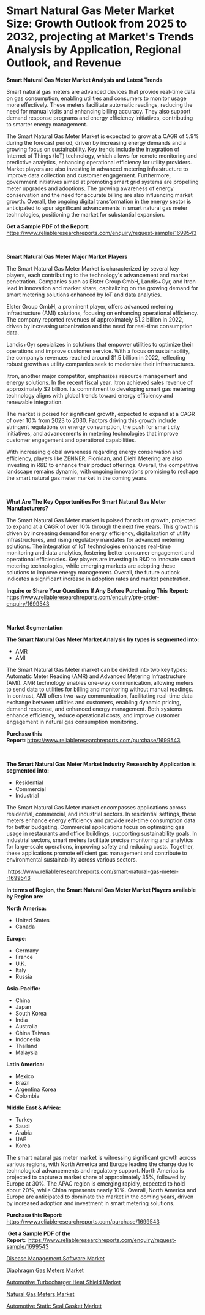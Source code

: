 <p><h1>Smart Natural Gas Meter Market Size: Growth Outlook from 2025 to 2032, projecting at Market's Trends Analysis by Application, Regional Outlook, and Revenue</h1></p><p><strong>Smart Natural Gas Meter Market Analysis and Latest Trends</strong></p>
<p><p>Smart natural gas meters are advanced devices that provide real-time data on gas consumption, enabling utilities and consumers to monitor usage more effectively. These meters facilitate automatic readings, reducing the need for manual visits and enhancing billing accuracy. They also support demand response programs and energy efficiency initiatives, contributing to smarter energy management.</p><p>The Smart Natural Gas Meter Market is expected to grow at a CAGR of 5.9% during the forecast period, driven by increasing energy demands and a growing focus on sustainability. Key trends include the integration of Internet of Things (IoT) technology, which allows for remote monitoring and predictive analytics, enhancing operational efficiency for utility providers. Market players are also investing in advanced metering infrastructure to improve data collection and customer engagement. Furthermore, government initiatives aimed at promoting smart grid systems are propelling meter upgrades and adoptions. The growing awareness of energy conservation and the need for accurate billing are also influencing market growth. Overall, the ongoing digital transformation in the energy sector is anticipated to spur significant advancements in smart natural gas meter technologies, positioning the market for substantial expansion.</p></p>
<p><strong>Get a Sample PDF of the Report:&nbsp;</strong> <a href="https://www.reliableresearchreports.com/enquiry/request-sample/1699543?utm_campaign=8&utm_medium=2&utm_source=Github&utm_content=ia&utm_term=09012025&utm_id=smart-natural-gas-meter">https://www.reliableresearchreports.com/enquiry/request-sample/1699543</a></p>
<p>&nbsp;</p>
<p><strong>Smart Natural Gas Meter Major Market Players</strong></p>
<p><p>The Smart Natural Gas Meter Market is characterized by several key players, each contributing to the technology's advancement and market penetration. Companies such as Elster Group GmbH, Landis+Gyr, and Itron lead in innovation and market share, capitalizing on the growing demand for smart metering solutions enhanced by IoT and data analytics.</p><p>Elster Group GmbH, a prominent player, offers advanced metering infrastructure (AMI) solutions, focusing on enhancing operational efficiency. The company reported revenues of approximately $1.2 billion in 2022, driven by increasing urbanization and the need for real-time consumption data.</p><p>Landis+Gyr specializes in solutions that empower utilities to optimize their operations and improve customer service. With a focus on sustainability, the company’s revenues reached around $1.5 billion in 2022, reflecting robust growth as utility companies seek to modernize their infrastructures.</p><p>Itron, another major competitor, emphasizes resource management and energy solutions. In the recent fiscal year, Itron achieved sales revenue of approximately $2 billion. Its commitment to developing smart gas metering technology aligns with global trends toward energy efficiency and renewable integration.</p><p>The market is poised for significant growth, expected to expand at a CAGR of over 10% from 2023 to 2030. Factors driving this growth include stringent regulations on energy consumption, the push for smart city initiatives, and advancements in metering technologies that improve customer engagement and operational capabilities.</p><p>With increasing global awareness regarding energy conservation and efficiency, players like ZENNER, Flonidan, and Diehl Metering are also investing in R&D to enhance their product offerings. Overall, the competitive landscape remains dynamic, with ongoing innovations promising to reshape the smart natural gas meter market in the coming years.</p></p>
<p>&nbsp;</p>
<p><strong>What Are The Key Opportunities For Smart Natural Gas Meter Manufacturers?</strong></p>
<p><p>The Smart Natural Gas Meter market is poised for robust growth, projected to expand at a CAGR of over 10% through the next five years. This growth is driven by increasing demand for energy efficiency, digitalization of utility infrastructures, and rising regulatory mandates for advanced metering solutions. The integration of IoT technologies enhances real-time monitoring and data analytics, fostering better consumer engagement and operational efficiencies. Key players are investing in R&D to innovate smart metering technologies, while emerging markets are adopting these solutions to improve energy management. Overall, the future outlook indicates a significant increase in adoption rates and market penetration.</p></p>
<p><strong>Inquire or Share Your Questions If Any Before Purchasing This Report:</strong> <a href="https://www.reliableresearchreports.com/enquiry/pre-order-enquiry/1699543?utm_campaign=8&utm_medium=2&utm_source=Github&utm_content=ia&utm_term=09012025&utm_id=smart-natural-gas-meter">https://www.reliableresearchreports.com/enquiry/pre-order-enquiry/1699543</a></p>
<p>&nbsp;</p>
<p><strong>Market Segmentation</strong></p>
<p><strong>The Smart Natural Gas Meter Market Analysis by types is segmented into:</strong></p>
<p><ul><li>AMR</li><li>AMI</li></ul></p>
<p><p>The Smart Natural Gas Meter market can be divided into two key types: Automatic Meter Reading (AMR) and Advanced Metering Infrastructure (AMI). AMR technology enables one-way communication, allowing meters to send data to utilities for billing and monitoring without manual readings. In contrast, AMI offers two-way communication, facilitating real-time data exchange between utilities and customers, enabling dynamic pricing, demand response, and enhanced energy management. Both systems enhance efficiency, reduce operational costs, and improve customer engagement in natural gas consumption monitoring.</p></p>
<p><strong>Purchase this Report:&nbsp;</strong><a href="https://www.reliableresearchreports.com/purchase/1699543?utm_campaign=8&utm_medium=2&utm_source=Github&utm_content=ia&utm_term=09012025&utm_id=smart-natural-gas-meter">https://www.reliableresearchreports.com/purchase/1699543</a></p>
<p>&nbsp;</p>
<p><strong>The Smart Natural Gas Meter Market Industry Research by Application is segmented into:</strong></p>
<p><ul><li>Residential</li><li>Commercial</li><li>Industrial</li></ul></p>
<p><p>The Smart Natural Gas Meter market encompasses applications across residential, commercial, and industrial sectors. In residential settings, these meters enhance energy efficiency and provide real-time consumption data for better budgeting. Commercial applications focus on optimizing gas usage in restaurants and office buildings, supporting sustainability goals. In industrial sectors, smart meters facilitate precise monitoring and analytics for large-scale operations, improving safety and reducing costs. Together, these applications promote efficient gas management and contribute to environmental sustainability across various sectors.</p></p>
<p><a href="https://www.reliableresearchreports.com/smart-natural-gas-meter-r1699543?utm_campaign=8&utm_medium=2&utm_source=Github&utm_content=ia&utm_term=09012025&utm_id=smart-natural-gas-meter">&nbsp;https://www.reliableresearchreports.com/smart-natural-gas-meter-r1699543</a></p>
<p><strong>In terms of Region, the Smart Natural Gas Meter Market Players available by Region are:</strong></p>
<p>
    <p> <strong> North America: </strong>
        <ul>
            <li>United States</li>
            <li>Canada</li>
        </ul>
        </p> 
    <p> <strong> Europe: </strong>
        <ul>
            <li>Germany</li>
            <li>France</li>
            <li>U.K.</li>
            <li>Italy</li>
            <li>Russia</li>
        </ul>
        </p> 
    <p> <strong> Asia-Pacific: </strong>
        <ul>
            <li>China</li>
            <li>Japan</li>
            <li>South Korea</li>
            <li>India</li>
            <li>Australia</li>
            <li>China Taiwan</li>
            <li>Indonesia</li>
            <li>Thailand</li>
            <li>Malaysia</li>
        </ul>
        </p> 
    <p> <strong> Latin America: </strong>
        <ul>
            <li>Mexico</li>
            <li>Brazil</li>
            <li>Argentina Korea</li>
            <li>Colombia</li>
        </ul>
        </p> 
    <p> <strong> Middle East & Africa: </strong>
        <ul>
            <li>Turkey</li>
            <li>Saudi</li>
            <li>Arabia</li>
            <li>UAE</li>
            <li>Korea</li>
        </ul>
    </p>
    </p>
<p><p>The smart natural gas meter market is witnessing significant growth across various regions, with North America and Europe leading the charge due to technological advancements and regulatory support. North America is projected to capture a market share of approximately 35%, followed by Europe at 30%. The APAC region is emerging rapidly, expected to hold about 20%, while China represents nearly 10%. Overall, North America and Europe are anticipated to dominate the market in the coming years, driven by increased adoption and investment in smart metering solutions.</p></p>
<p><strong>Purchase this Report: </strong><a href="https://www.reliableresearchreports.com/purchase/1699543?utm_campaign=8&utm_medium=2&utm_source=Github&utm_content=ia&utm_term=09012025&utm_id=smart-natural-gas-meter">https://www.reliableresearchreports.com/purchase/1699543</a></p>
<p>&nbsp;<strong>Get a Sample PDF of the Report:&nbsp;&nbsp;</strong><a href="https://www.reliableresearchreports.com/enquiry/request-sample/1699543?utm_campaign=8&utm_medium=2&utm_source=Github&utm_content=ia&utm_term=09012025&utm_id=smart-natural-gas-meter">https://www.reliableresearchreports.com/enquiry/request-sample/1699543</a></p>
<p><strong></strong></p>
<p><p><a href="https://github.com/comasnickie/Market-Research-Report-List-1/blob/main/disease-management-software-market.md?utm_campaign=8&utm_medium=2&utm_source=Github&utm_content=ia&utm_term=09012025&utm_id=smart-natural-gas-meter">Disease Management Software Market</a></p><p><a href="https://github.com/toldenargelia86/Market-Research-Report-List-1/blob/main/diaphragm-gas-meters-market.md?utm_campaign=8&utm_medium=2&utm_source=Github&utm_content=ia&utm_term=09012025&utm_id=smart-natural-gas-meter">Diaphragm Gas Meters Market</a></p><p><a href="https://github.com/wileonie19657/Market-Research-Report-List-1/blob/main/automotive-turbocharger-heat-shield-market.md?utm_campaign=8&utm_medium=2&utm_source=Github&utm_content=ia&utm_term=09012025&utm_id=smart-natural-gas-meter">Automotive Turbocharger Heat Shield Market</a></p><p><a href="https://github.com/bornergabrielle89/Market-Research-Report-List-1/blob/main/natural-gas-meters-market.md?utm_campaign=8&utm_medium=2&utm_source=Github&utm_content=ia&utm_term=09012025&utm_id=smart-natural-gas-meter">Natural Gas Meters Market</a></p><p><a href="https://github.com/mcfred89/Market-Research-Report-List-1/blob/main/automotive-static-seal-gasket-market.md?utm_campaign=8&utm_medium=2&utm_source=Github&utm_content=ia&utm_term=09012025&utm_id=smart-natural-gas-meter">Automotive Static Seal Gasket Market</a></p></p>